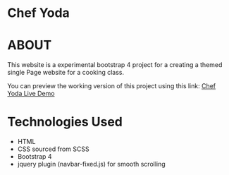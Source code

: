 # Chef Yoda

# ABOUT
This website is a experimental bootstrap 4 project for a creating a themed single Page website for a cooking class.

You can preview the working version of this project using this link: 
[Chef Yoda Live Demo](http://www.google.com)


# Technologies Used
* HTML
* CSS sourced from SCSS
* Bootstrap 4
* jquery plugin (navbar-fixed.js)  for smooth scrolling
